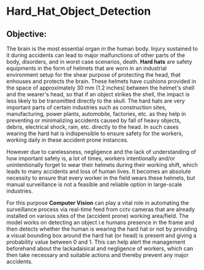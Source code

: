 # Hard_Hat_Object_Detection

## Objective:
<p>The brain is the most essential organ in the human body. Injury sustained to it during accidents can lead to major malfunctions of other parts of the body, disorders, and in worst case scenarios, death. <strong>Hard hats</strong> are safety equipments in the form of helmets that are worn in an industrial environment setup for the shear purpose of protecting the head, that enhouses and protects the brain. These helmets have cushions provided in the space of approximately 30 mm (1.2 inches) between the helmet's shell and the wearer's head, so that if an object strikes the shell, the impact is less likely to be transmitted directly to the skull. The hard hats are very important parts of certain industries such as construction sites, manufacturing, power plants, automobile, factories, etc. as they help in preventing or minimalizing accidents caused by fall of heavy objects, debris, electrical shock, rain, etc. directly to the head. In such cases wearing the hard hat is indispensible to ensure safety for the workers, working daily in these accident prone instances. </p>
<p>However due to carelessness, negligence and the lack of understanding of how important safety is, a lot of times, workers intentionally and/or unintentionally forget to wear their helmets during their working shift, which leads to many accidents and loss of human lives. It becomes an absolute necessity to ensure that every worker in the field wears these helmets, but manual surveillance is not a feasible and reliable option in large-scale industries.</p>
<p>For this purpose <strong>Computer Vision</strong> can play a vital role in automating the surveillance process via real-time feed from cctv cameras that are already installed on various sites of the (accident prone) working area/field. The model works on detecting an object i.e humans presence in the frame and then detects whether the human is wearing the hard hat or not by providing a visual bounding box around the hard hat (or head) is present and giving a probability value between 0 and 1. This can help alert the management beforehand about the lackadaisical and negligence of workers, which can then take necessary and suitable actions and thereby prevent any major accidents.</p>

